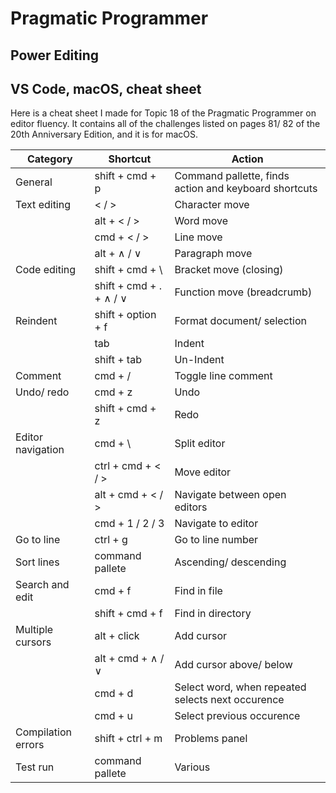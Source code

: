 # Pragmatic Programmer
## Power Editing
## VS Code, macOS, cheat sheet

Here is a cheat sheet I made for Topic 18 of the Pragmatic Programmer on editor fluency. It contains all of the challenges listed on pages 81/ 82 of the 20th Anniversary Edition, and it is for macOS.

| Category           | Shortcut                | Action                                            |
|--------------------|-------------------------|---------------------------------------------------|
| General            | shift + cmd + p         | Command pallette, finds action and keyboard shortcuts                |
| Text editing       | < / >                   | Character move                                    |
|                    | alt + < / >             | Word move                                         |
|                    | cmd + < / >             | Line move                                         |
|                    | alt + ∧ / ∨             | Paragraph move                                    |
| Code editing       | shift + cmd + \         | Bracket move (closing)                            |
|                    | shift + cmd + . + ∧ / ∨ | Function move (breadcrumb)                        |
| Reindent           | shift + option + f      | Format document/ selection                        |
|                    | tab                     | Indent                                            |
|                    | shift + tab             | Un-Indent                                         |
| Comment            | cmd + /                 | Toggle line comment                               |
| Undo/ redo         | cmd + z                 | Undo                                              |
|                    | shift + cmd + z         | Redo                                              |
| Editor navigation  | cmd + \                 | Split editor                                      |
|                    | ctrl + cmd + < / >      | Move editor                                       |
|                    | alt + cmd + < / >       | Navigate between open editors                     |
|                    | cmd + 1 / 2 / 3         | Navigate to editor                                |
| Go to line         | ctrl + g                | Go to line number                                 |
| Sort lines         | command pallete         | Ascending/ descending                             |
| Search and edit    | cmd + f                 | Find in file                                      |
|                    | shift + cmd + f         | Find in directory                                 |
| Multiple cursors   | alt + click             | Add cursor                                        |
|                    | alt + cmd + ∧ / ∨       | Add cursor above/ below                           |
|                    | cmd + d                 | Select word, when repeated selects next occurence |
|                    | cmd + u                 | Select previous occurence                         |
| Compilation errors | shift + ctrl + m        | Problems panel                                    |
| Test run           | command pallete         | Various                                           |
